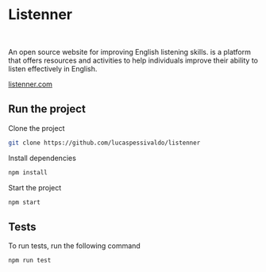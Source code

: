 # Listenner

<p>
  <img alt="" src="https://img.shields.io/badge/-ReactJs-61DAFB?logo=react&logoColor=white&style=for-the-badge" />
  <img alt="" src="https://img.shields.io/badge/TypeScript-007ACC?style=for-the-badge&logo=typescript&logoColor=white" />
  <img alt="" src="https://img.shields.io/badge/Tailwind_CSS-38B2AC?style=for-the-badge&logo=tailwind-css&logoColor=white" />
</p>

An open source website for improving English listening skills. is a platform
that offers resources and activities to help individuals improve their ability
to listen effectively in English.

[listenner.com](https://www.listenner.com/)

## Run the project

Clone the project

```bash
git clone https://github.com/lucaspessivaldo/listenner
```

Install dependencies

```bash
npm install
```

Start the project

```bash
npm start
```

## Tests

To run tests, run the following command

```bash
npm run test
```
